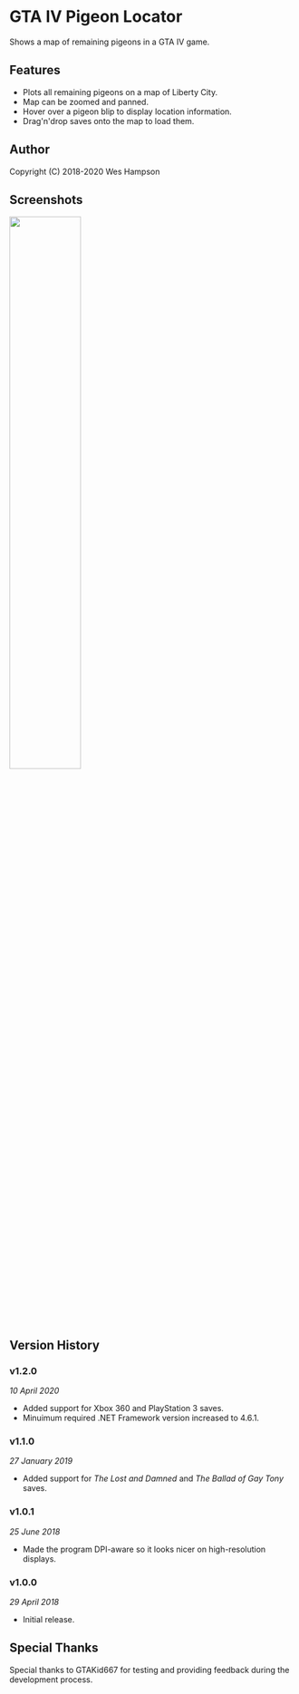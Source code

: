 # GTA IV Pigeon Locator
Shows a map of remaining pigeons in a GTA IV game.


## Features
- Plots all remaining pigeons on a map of Liberty City.
- Map can be zoomed and panned.
- Hover over a pigeon blip to display location information.
- Drag'n'drop saves onto the map to load them.


## Author
Copyright (C) 2018-2020 Wes Hampson


## Screenshots
<img src="https://i.imgur.com/vWgAhu6.png" width="50%" height="50%" />


## Version History
### v1.2.0
*10 April 2020*  
* Added support for Xbox 360 and PlayStation 3 saves.
* Minuimum required .NET Framework version increased to 4.6.1.

### v1.1.0
*27 January 2019*  
* Added support for *The Lost and Damned* and *The Ballad of Gay Tony* saves.

### v1.0.1
*25 June 2018*  
* Made the program DPI-aware so it looks nicer on high-resolution displays.

### v1.0.0
*29 April 2018*  
* Initial release.


## Special Thanks
Special thanks to GTAKid667 for testing and providing feedback during the
development process.
